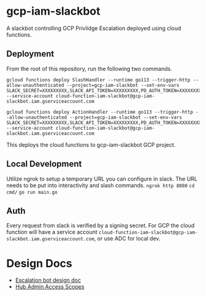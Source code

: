 # gcp-iam-slackbot
A slackbot controlling GCP Privlidge Escalation deployed using cloud functions.

## Deployment
From the root of this repository, run the following two commands.

```
gcloud functions deploy SlashHandler --runtime go113 --trigger-http --allow-unauthenticated --project=gcp-iam-slackbot --set-env-vars SLACK_SECRET=XXXXXXXXX,SLACK_API_TOKEN=XXXXXXXXX,PD_AUTH_TOKEN=XXXXXXXXX --service-account cloud-function-iam-slackbot@gcp-iam-slackbot.iam.gserviceaccount.com

gcloud functions deploy ActionHandler --runtime go113 --trigger-http --allow-unauthenticated --project=gcp-iam-slackbot --set-env-vars SLACK_SECRET=XXXXXXXXX,SLACK_API_TOKEN=XXXXXXXXX,PD_AUTH_TOKEN=XXXXXXXXX --service-account cloud-function-iam-slackbot@gcp-iam-slackbot.iam.gserviceaccount.com
```

This deploys the cloud functions to gcp-iam-slackbot GCP project.


## Local Development
Utilize ngrok to setup a temporary URL you can configure in slack. The URL needs to be put into interactivity and slash commands.
`ngrok http 8080`
`cd cmd/`
`go run main.go`

## Auth
Every request from slack is verified by a signing secret.
For GCP the cloud function will have a service account `cloud-function-iam-slackbot@gcp-iam-slackbot.iam.gserviceaccount.com`, or use ADC for local dev.

# Design Docs

- [Escalation bot design doc](https://docs.google.com/document/d/1PEQtiqhmH0hsrLYkBYq2qSGSMw3Urpoz7hORy02SCWU/edit?skip_itp2_check=true&pli=1#)
- [Hub Admin Access Scopes](https://docs.google.com/document/d/1Oe6N_wAlHSKWlaV6xvqpqimpVGy_MKPu7rbt0j9U7Ug/edit?skip_itp2_check=true&pli=1#)
